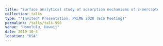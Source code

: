 ```yaml
---
title: "Surface analytical study of adsorption mechanisms of 2-mercaptobenzothiazole and 2-mercaptobenzimidazole corrosion inhibitors on Cu"
collection: talks
type: "*Invited* Presentation, PRiME 2020 (ECS Meeting)"
permalink: /talks/talk-996
venue: "Honolulu, Hawaii"
date: 2019-10-4
location: "USA"
---
```

